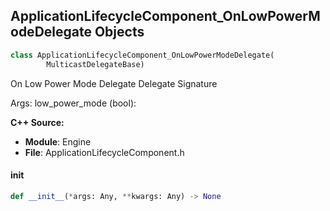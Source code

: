 ## ApplicationLifecycleComponent_OnLowPowerModeDelegate Objects

```python
class ApplicationLifecycleComponent_OnLowPowerModeDelegate(
        MulticastDelegateBase)
```

On Low Power Mode Delegate  Delegate Signature

Args:
    low_power_mode (bool):

**C++ Source:**

- **Module**: Engine
- **File**: ApplicationLifecycleComponent.h

<a id="unreal.ApplicationLifecycleComponent_OnLowPowerModeDelegate.__init__"></a>

#### __init__

```python
def __init__(*args: Any, **kwargs: Any) -> None
```

<a id="unreal.ApplicationLifecycleComponent_OnTemperatureChangeDelegate"></a>